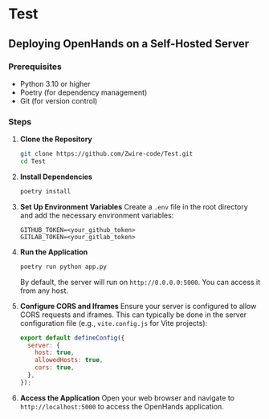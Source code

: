 # Test

## Deploying OpenHands on a Self-Hosted Server

### Prerequisites
- Python 3.10 or higher
- Poetry (for dependency management)
- Git (for version control)

### Steps

1. **Clone the Repository**
   ```bash
   git clone https://github.com/Zwire-code/Test.git
   cd Test
   ```

2. **Install Dependencies**
   ```bash
   poetry install
   ```

3. **Set Up Environment Variables**
   Create a `.env` file in the root directory and add the necessary environment variables:
   ```plaintext
   GITHUB_TOKEN=<your_github_token>
   GITLAB_TOKEN=<your_gitlab_token>
   ```

4. **Run the Application**
   ```bash
   poetry run python app.py
   ```

   By default, the server will run on `http://0.0.0.0:5000`. You can access it from any host.

5. **Configure CORS and Iframes**
   Ensure your server is configured to allow CORS requests and iframes. This can typically be done in the server configuration file (e.g., `vite.config.js` for Vite projects):
   ```javascript
   export default defineConfig({
     server: {
       host: true,
       allowedHosts: true,
       cors: true,
     },
   });
   ```

6. **Access the Application**
   Open your web browser and navigate to `http://localhost:5000` to access the OpenHands application.
